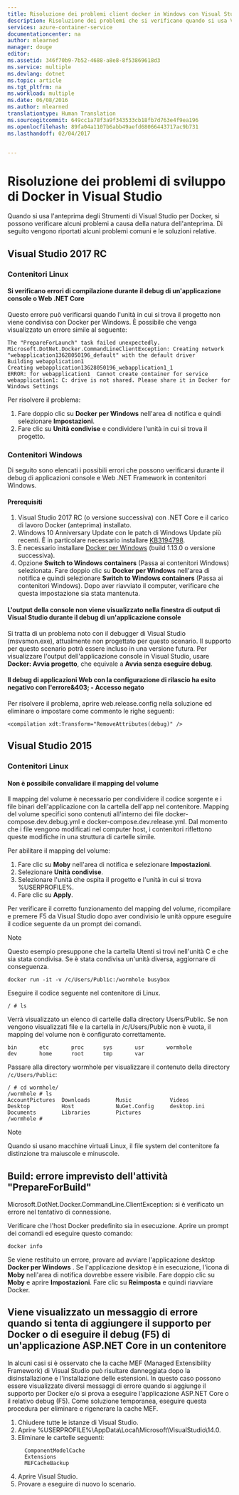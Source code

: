 ```yaml
---
title: Risoluzione dei problemi client docker in Windows con Visual Studio | Microsoft Docs
description: Risoluzione dei problemi che si verificano quando si usa Visual Studio per creare e distribuire app Web in Docker su Windows mediante Visual Studio.
services: azure-container-service
documentationcenter: na
author: mlearned
manager: douge
editor: 
ms.assetid: 346f70b9-7b52-4688-a8e8-8f53869618d3
ms.service: multiple
ms.devlang: dotnet
ms.topic: article
ms.tgt_pltfrm: na
ms.workload: multiple
ms.date: 06/08/2016
ms.author: mlearned
translationtype: Human Translation
ms.sourcegitcommit: 649cc1a78f3a9f343533cb18fb7d763e4f9ea196
ms.openlocfilehash: 89fa04a1107b6abb49aefd68066443717ac9b731
ms.lasthandoff: 02/04/2017


---
```


# <a name="troubleshoot-visual-studio-docker-development"></a>Risoluzione dei problemi di sviluppo di Docker in Visual Studio

Quando si usa l'anteprima degli Strumenti di Visual Studio per Docker, si possono verificare alcuni problemi a causa della natura dell'anteprima.
Di seguito vengono riportati alcuni problemi comuni e le soluzioni relative.  

## <a name="visual-studio-2017-rc"></a>Visual Studio 2017 RC

### <a name="linux-containers"></a>**Contenitori Linux**

####  <a name="build-errors-occur-when-debugging-a-net-core-web-or-console-application"></a>Si verificano errori di compilazione durante il debug di un'applicazione console o Web .NET Core  

Questo errore può verificarsi quando l'unità in cui si trova il progetto non viene condivisa con Docker per Windows.  È possibile che venga visualizzato un errore simile al seguente:

```
The "PrepareForLaunch" task failed unexpectedly.
Microsoft.DotNet.Docker.CommandLineClientException: Creating network "webapplication13628050196_default" with the default driver
Building webapplication1
Creating webapplication13628050196_webapplication1_1
ERROR: for webapplication1  Cannot create container for service webapplication1: C: drive is not shared. Please share it in Docker for Windows Settings
```
Per risolvere il problema:

1. Fare doppio clic su **Docker per Windows** nell'area di notifica e quindi selezionare **Impostazioni**.  
2. Fare clic su **Unità condivise** e condividere l'unità in cui si trova il progetto.

### <a name="windows-containers"></a>**Contenitori Windows**

Di seguito sono elencati i possibili errori che possono verificarsi durante il debug di applicazioni console e Web .NET Framework in contenitori Windows.

#### <a name="prerequisites"></a>Prerequisiti

1. Visual Studio 2017 RC (o versione successiva) con .NET Core e il carico di lavoro Docker (anteprima) installato.
2. Windows 10 Anniversary Update con le patch di Windows Update più recenti. È in particolare necessario installare [KB3194798](https://support.microsoft.com/en-us/help/3194798/cumulative-update-for-windows-10-version-1607-and-windows-server-2016-october-11,-2016). 
3. È necessario installare [Docker per Windows](https://docs.docker.com/docker-for-windows/) (build 1.13.0 o versione successiva).
4. Opzione **Switch to Windows containers** (Passa ai contenitori Windows) selezionata. Fare doppio clic su **Docker per Windows** nell'area di notifica e quindi selezionare **Switch to Windows containers** (Passa ai contenitori Windows). Dopo aver riavviato il computer, verificare che questa impostazione sia stata mantenuta.

#### <a name="console-output-does-not-appear-in-visual-studios-output-window-while-debugging-a-console-application"></a>L'output della console non viene visualizzato nella finestra di output di Visual Studio durante il debug di un'applicazione console

Si tratta di un problema noto con il debugger di Visual Studio (msvsmon.exe), attualmente non progettato per questo scenario. Il supporto per questo scenario potrà essere incluso in una versione futura. Per visualizzare l'output dell'applicazione console in Visual Studio, usare **Docker: Avvia progetto**, che equivale a **Avvia senza eseguire debug**.

#### <a name="debugging-web-applications-with-the-release-configuration-fails-with-403-forbidden-error"></a>Il debug di applicazioni Web con la configurazione di rilascio ha esito negativo con l'errore&403; - Accesso negato

Per risolvere il problema, aprire web.release.config nella soluzione ed eliminare o impostare come commento le righe seguenti:

```
<compilation xdt:Transform="RemoveAttributes(debug)" />
```

## <a name="visual-studio-2015"></a>Visual Studio 2015

### <a name="linux-containers"></a>**Contenitori Linux**

#### <a name="unable-to-validate-volume-mapping"></a>Non è possibile convalidare il mapping del volume
Il mapping del volume è necessario per condividere il codice sorgente e i file binari dell'applicazione con la cartella dell'app nel contenitore.  Mapping del volume specifici sono contenuti all'interno dei file docker-compose.dev.debug.yml e docker-compose.dev.release.yml. Dal momento che i file vengono modificati nel computer host, i contenitori riflettono queste modifiche in una struttura di cartelle simile.

Per abilitare il mapping del volume:

1. Fare clic su **Moby** nell'area di notifica e selezionare **Impostazioni**.
2. Selezionare **Unità condivise**.
3. Selezionare l'unità che ospita il progetto e l'unità in cui si trova %USERPROFILE%.
4. Fare clic su **Apply**.

Per verificare il corretto funzionamento del mapping del volume, ricompilare e premere F5 da Visual Studio dopo aver condivisio le unità oppure eseguire il codice seguente da un prompt dei comandi.

> [!NOTE]
> Questo esempio presuppone che la cartella Utenti si trovi nell'unità C e che sia stata condivisa.
> Se è stata condivisa un'unità diversa, aggiornare di conseguenza.

```
docker run -it -v /c/Users/Public:/wormhole busybox
```

Eseguire il codice seguente nel contenitore di Linux.

```
/ # ls
```

Verrà visualizzato un elenco di cartelle dalla directory Users/Public. Se non vengono visualizzati file e la cartella in /c/Users/Public non è vuota, il mapping del volume non è configurato correttamente.

```
bin       etc       proc      sys       usr       wormhole
dev       home      root      tmp       var
```

Passare alla directory wormhole per visualizzare il contenuto della directory `/c/Users/Public`:

```
/ # cd wormhole/
/wormhole # ls
AccountPictures  Downloads        Music            Videos
Desktop          Host             NuGet.Config     desktop.ini
Documents        Libraries        Pictures
/wormhole #
```

> [!NOTE]
> Quando si usano macchine virtuali Linux, il file system del contenitore fa distinzione tra maiuscole e minuscole.

## <a name="build-prepareforbuild-task-failed-unexpectedly"></a>Build: errore imprevisto dell'attività "PrepareForBuild"

Microsoft.DotNet.Docker.CommandLine.ClientException: si è verificato un errore nel tentativo di connessione.

Verificare che l'host Docker predefinito sia in esecuzione. Aprire un prompt dei comandi ed eseguire questo comando:

```
docker info
```

Se viene restituito un errore, provare ad avviare l'applicazione desktop **Docker per Windows** . Se l'applicazione desktop è in esecuzione, l'icona di **Moby** nell'area di notifica dovrebbe essere visibile. Fare doppio clic su **Moby** e aprire **Impostazioni**. Fare clic su **Reimposta** e quindi riavviare Docker.

## <a name="an-error-dialog-occurs-when-attempting-to-add-docker-support-or-debug-f5-an-aspnet-core-application-in-a-container"></a>Viene visualizzato un messaggio di errore quando si tenta di aggiungere il supporto per Docker o di eseguire il debug (F5) di un'applicazione ASP.NET Core in un contenitore

In alcuni casi si è osservato che la cache MEF (Managed Extensibility Framework) di Visual Studio può risultare danneggiata dopo la disinstallazione e l'installazione delle estensioni. In questo caso possono essere visualizzate diversi messaggi di errore quando si aggiunge il supporto per Docker e/o si prova a eseguire l'applicazione ASP.NET Core o il relativo debug (F5). Come soluzione temporanea, eseguire questa procedura per eliminare e rigenerare la cache MEF.

1. Chiudere tutte le istanze di Visual Studio.
1. Aprire %USERPROFILE%\AppData\Local\Microsoft\VisualStudio\14.0\.
1. Eliminare le cartelle seguenti:
     ```
       ComponentModelCache
       Extensions
       MEFCacheBackup
    ```
1. Aprire Visual Studio.
1. Provare a eseguire di nuovo lo scenario.

